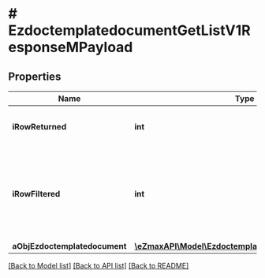 # # EzdoctemplatedocumentGetListV1ResponseMPayload

## Properties

Name | Type | Description | Notes
------------ | ------------- | ------------- | -------------
**iRowReturned** | **int** | The number of rows returned |
**iRowFiltered** | **int** | The number of rows matching your filters (if any) or the total number of rows |
**aObjEzdoctemplatedocument** | [**\eZmaxAPI\Model\EzdoctemplatedocumentListElement[]**](EzdoctemplatedocumentListElement.md) |  |

[[Back to Model list]](../../README.md#models) [[Back to API list]](../../README.md#endpoints) [[Back to README]](../../README.md)
